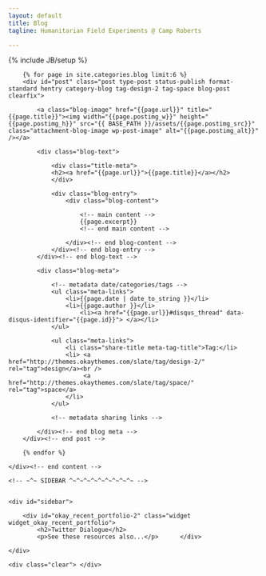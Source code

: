 ```yaml
---
layout: default
title: Blog
tagline: Humanitarian Field Experiments @ Camp Roberts

---
```


{% include JB/setup %}

<div class="container">
	<div class="content">
		
		{% for page in site.categories.blog limit:6 %}
		<div id="post" class="post type-post status-publish format-standard hentry category-blog tag-design-2 tag-space blog-post clearfix"> 

			<a class="blog-image" href="{{page.url}}" title="{{page.title}}"><img width="{{page.postimg_w}}" height="{{page.postimg_h}}" src="{{ BASE_PATH }}/assets/{{page.postimg_src}}" class="attachment-blog-image wp-post-image" alt="{{page.postimg_alt}}" /></a>

			<div class="blog-text">

				<div class="title-meta">
				<h2><a href="{{page.url}}">{{page.title}}</a></h2>
				</div>

				<div class="blog-entry">
					<div class="blog-content">

						<!-- main content -->
						{{page.excerpt}}
						<!-- end main content -->

					</div><!-- end blog-content -->
				</div><!-- end blog-entry -->
			</div><!-- end blog-text -->

			<div class="blog-meta">

				<!-- metadata date/categories/tags -->
				<ul class="meta-links">
					<li>{{page.date | date_to_string }}</li>
					<li>{{page.author }}</li>
						<li><a href="{{page.url}}#disqus_thread" data-disqus-identifier="{{page.id}}"> </a></li>
				</ul>
				
				<ul class="meta-links">
					<li class="share-title meta-tag-title">Tag:</li>
					<li> <a href="http://themes.okaythemes.com/slate/tag/design-2/" rel="tag">design</a><br />
						 <a href="http://themes.okaythemes.com/slate/tag/space/" rel="tag">space</a>
					</li>
				</ul>

				<!-- metadata sharing links -->

			</div><!-- end blog meta -->
		</div><!-- end post -->

		{% endfor %}

	</div><!-- end content -->
	
	<!-- ~^~ SIDEBAR ^~^~^~^~^~^~^~^~^~ -->


	<div id="sidebar">

		<div id="okay_recent_portfolio-2" class="widget widget_okay_recent_portfolio">
			<h2>Twitter Dialogue</h2>
			<p>See these resources also...</p>		</div>

	</div>

	<div class="clear"> </div>
	
</div>


